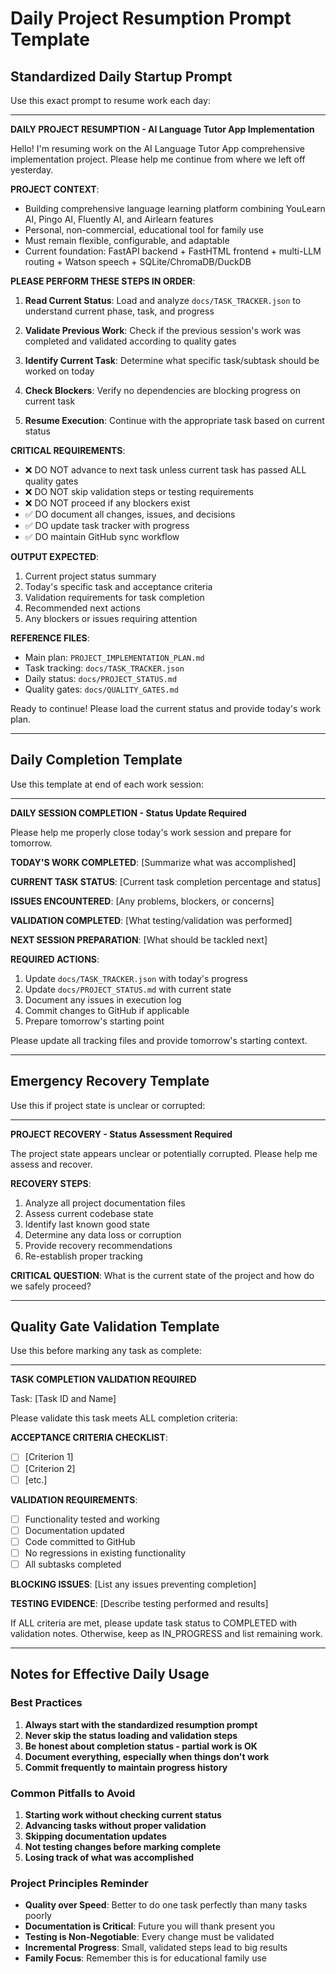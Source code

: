 # Daily Project Resumption Prompt Template

## Standardized Daily Startup Prompt

Use this exact prompt to resume work each day:

---

**DAILY PROJECT RESUMPTION - AI Language Tutor App Implementation**

Hello! I'm resuming work on the AI Language Tutor App comprehensive implementation project. Please help me continue from where we left off yesterday.

**PROJECT CONTEXT**:
- Building comprehensive language learning platform combining YouLearn AI, Pingo AI, Fluently AI, and Airlearn features
- Personal, non-commercial, educational tool for family use
- Must remain flexible, configurable, and adaptable
- Current foundation: FastAPI backend + FastHTML frontend + multi-LLM routing + Watson speech + SQLite/ChromaDB/DuckDB

**PLEASE PERFORM THESE STEPS IN ORDER**:

1. **Read Current Status**: Load and analyze `docs/TASK_TRACKER.json` to understand current phase, task, and progress

2. **Validate Previous Work**: Check if the previous session's work was completed and validated according to quality gates

3. **Identify Current Task**: Determine what specific task/subtask should be worked on today

4. **Check Blockers**: Verify no dependencies are blocking progress on current task

5. **Resume Execution**: Continue with the appropriate task based on current status

**CRITICAL REQUIREMENTS**:
- ❌ DO NOT advance to next task unless current task has passed ALL quality gates
- ❌ DO NOT skip validation steps or testing requirements  
- ❌ DO NOT proceed if any blockers exist
- ✅ DO document all changes, issues, and decisions
- ✅ DO update task tracker with progress
- ✅ DO maintain GitHub sync workflow

**OUTPUT EXPECTED**:
1. Current project status summary
2. Today's specific task and acceptance criteria
3. Validation requirements for task completion
4. Recommended next actions
5. Any blockers or issues requiring attention

**REFERENCE FILES**:
- Main plan: `PROJECT_IMPLEMENTATION_PLAN.md`
- Task tracking: `docs/TASK_TRACKER.json`
- Daily status: `docs/PROJECT_STATUS.md`
- Quality gates: `docs/QUALITY_GATES.md`

Ready to continue! Please load the current status and provide today's work plan.

---

## Daily Completion Template

Use this template at end of each work session:

---

**DAILY SESSION COMPLETION - Status Update Required**

Please help me properly close today's work session and prepare for tomorrow.

**TODAY'S WORK COMPLETED**:
[Summarize what was accomplished]

**CURRENT TASK STATUS**:
[Current task completion percentage and status]

**ISSUES ENCOUNTERED**:
[Any problems, blockers, or concerns]

**VALIDATION COMPLETED**:
[What testing/validation was performed]

**NEXT SESSION PREPARATION**:
[What should be tackled next]

**REQUIRED ACTIONS**:
1. Update `docs/TASK_TRACKER.json` with today's progress
2. Update `docs/PROJECT_STATUS.md` with current state
3. Document any issues in execution log
4. Commit changes to GitHub if applicable
5. Prepare tomorrow's starting point

Please update all tracking files and provide tomorrow's starting context.

---

## Emergency Recovery Template

Use this if project state is unclear or corrupted:

---

**PROJECT RECOVERY - Status Assessment Required**

The project state appears unclear or potentially corrupted. Please help me assess and recover.

**RECOVERY STEPS**:
1. Analyze all project documentation files
2. Assess current codebase state
3. Identify last known good state
4. Determine any data loss or corruption
5. Provide recovery recommendations
6. Re-establish proper tracking

**CRITICAL QUESTION**: What is the current state of the project and how do we safely proceed?

---

## Quality Gate Validation Template

Use this before marking any task as complete:

---

**TASK COMPLETION VALIDATION REQUIRED**

Task: [Task ID and Name]

Please validate this task meets ALL completion criteria:

**ACCEPTANCE CRITERIA CHECKLIST**:
- [ ] [Criterion 1]
- [ ] [Criterion 2]
- [ ] [etc.]

**VALIDATION REQUIREMENTS**:
- [ ] Functionality tested and working
- [ ] Documentation updated
- [ ] Code committed to GitHub  
- [ ] No regressions in existing functionality
- [ ] All subtasks completed

**BLOCKING ISSUES**: [List any issues preventing completion]

**TESTING EVIDENCE**: [Describe testing performed and results]

If ALL criteria are met, please update task status to COMPLETED with validation notes. Otherwise, keep as IN_PROGRESS and list remaining work.

---

## Notes for Effective Daily Usage

### Best Practices
1. **Always start with the standardized resumption prompt**
2. **Never skip the status loading and validation steps**
3. **Be honest about completion status - partial work is OK**
4. **Document everything, especially when things don't work**
5. **Commit frequently to maintain progress history**

### Common Pitfalls to Avoid
1. **Starting work without checking current status**
2. **Advancing tasks without proper validation**
3. **Skipping documentation updates**
4. **Not testing changes before marking complete**
5. **Losing track of what was accomplished**

### Project Principles Reminder
- **Quality over Speed**: Better to do one task perfectly than many tasks poorly
- **Documentation is Critical**: Future you will thank present you
- **Testing is Non-Negotiable**: Every change must be validated
- **Incremental Progress**: Small, validated steps lead to big results
- **Family Focus**: Remember this is for educational family use